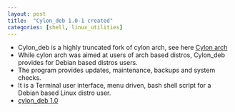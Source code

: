 ```yaml
---
layout: post
title:  "Cylon_deb 1.0-1 created"
categories: [shell, linux_utilities]
---
```


* Cylon_deb is a highly truncated fork of cylon arch, see here [Cylon arch](https://github.com/gavinlyonsrepo/cylon)
* While cylon arch was aimed at users of arch based distros, Cylon_deb provides for Debian based distros users.
* The program provides updates, maintenance, backups and system checks.
* It is a Terminal user interface, menu driven, bash shell script for a Debian based Linux distro user. 
* [cylon_deb 1.0](https://github.com/gavinlyonsrepo/cylon_deb) 
